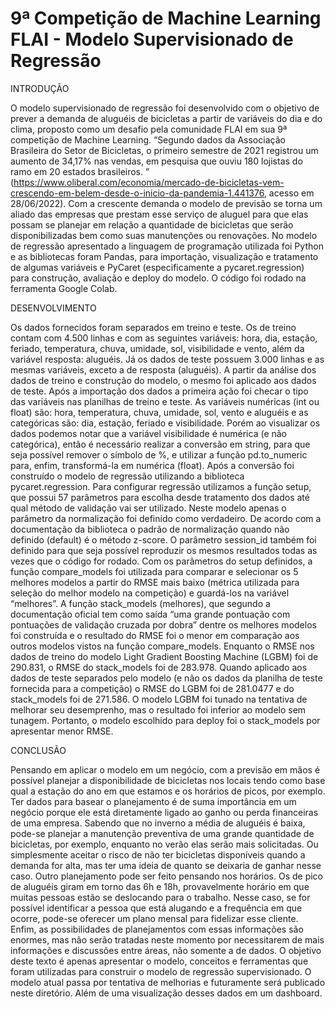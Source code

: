 # 9ª Competição de Machine Learning FLAI - Modelo Supervisionado de Regressão 

INTRODUÇÃO

O modelo supervisionado de regressão foi desenvolvido com o objetivo de prever a demanda de aluguéis de bicicletas a partir de variáveis do dia e do clima, proposto como um desafio pela comunidade FLAI em sua 9ª competição de Machine Learning.
“Segundo dados da Associação Brasileira do Setor de Bicicletas, o primeiro semestre de 2021 registrou um aumento de 34,17% nas vendas, em pesquisa que ouviu 180 lojistas do ramo em 20 estados brasileiros. ” (https://www.oliberal.com/economia/mercado-de-bicicletas-vem-crescendo-em-belem-desde-o-inicio-da-pandemia-1.441376, acesso em 28/06/2022).
Com a crescente demanda o modelo de previsão se torna um aliado das empresas que prestam esse serviço de aluguel para que elas possam se planejar em relação a quantidade de bicicletas que serão disponibilizadas bem como suas manutenções ou renovações.
No modelo de regressão apresentado a linguagem de programação utilizada foi Python e as bibliotecas foram Pandas, para importação, visualização e tratamento de algumas variáveis e PyCaret (especificamente a pycaret.regression) para construção, avaliação e deploy do modelo. O código foi rodado na ferramenta Google Colab.


DESENVOLVIMENTO

Os dados fornecidos foram separados em treino e teste. Os de treino contam com 4.500 linhas e com as seguintes variáveis: hora, dia, estação, feriado, temperatura, chuva, umidade, sol, visibilidade e vento, além da variável resposta: aluguéis. Já os dados de teste possuem 3.000 linhas e as mesmas variáveis, exceto a de resposta (aluguéis).
A partir da análise dos dados de treino e construção do modelo, o mesmo foi aplicado aos dados de teste.
Após a importação dos dados a primeira ação foi checar o tipo das variáveis nas planilhas de treino e teste. As variáveis numéricas (int ou float) são: hora, temperatura, chuva, umidade, sol, vento e aluguéis e as categóricas são: dia, estação, feriado e visibilidade. 
Porém ao visualizar os dados podemos notar que a variável visibilidade é numérica (e não categórica), então é necessário realizar a conversão em string, para que seja possível remover o símbolo de %, e utilizar a função pd.to_numeric para, enfim, transformá-la em numérica (float). 
Após a conversão foi construído o modelo de regressão utilizando a biblioteca pycaret.regression. 
Para configurar regressão utilizamos a função setup, que possui 57 parâmetros para escolha desde tratamento dos dados até qual método de validação vai ser utilizado.
Neste modelo apenas o parâmetro da normalização foi definido como verdadeiro. De acordo com a documentação da biblioteca o padrão de normalização quando não definido (default) é o método z-score. O parâmetro session_id também foi definido para que seja possível reproduzir os mesmos resultados todas as vezes que o código for rodado.
Com os parâmetros do setup definidos, a função compare_models foi utilizada para comparar e selecionar os 5 melhores modelos a partir do RMSE mais baixo (métrica utilizada para seleção do melhor modelo na competição) e guardá-los na variável “melhores”.
A função stack_models (melhores), que segundo a documentação oficial tem como saída “uma grande pontuação com pontuações de validação cruzada por dobra” dentre os melhores modelos foi construída e o resultado do RMSE foi o menor em comparação aos outros modelos vistos na função compare_models. Enquanto o RMSE nos dados de treino do modelo Light Gradient Boosting Machine (LGBM) foi de 290.831, o RMSE do stack_models foi de 283.978.
Quando aplicado aos dados de teste separados pelo modelo (e não os dados da planilha de teste fornecida para a competição) o RMSE do LGBM foi de 281.0477 e do stack_models foi de 271.586.
O modelo LGBM foi tunado na tentativa de melhorar seu desemprenho, mas o resultado foi inferior ao modelo sem tunagem.
Portanto, o modelo escolhido para deploy foi o stack_models por apresentar menor RMSE.


CONCLUSÃO

Pensando em aplicar o modelo em um negócio, com a previsão em mãos é possível planejar a disponibilidade de bicicletas nos locais tendo como base qual a estação do ano em que estamos e os horários de picos, por exemplo.
Ter dados para basear o planejamento é de suma importância em um negócio porque ele está diretamente ligado ao ganho ou perda financeiras de uma empresa. 
Sabendo que no inverno a média de aluguéis é baixa, pode-se planejar a manutenção preventiva de uma grande quantidade de bicicletas, por exemplo, enquanto no verão elas serão mais solicitadas. Ou simplesmente aceitar o risco de não ter bicicletas disponíveis quando a demanda for alta, mas ter uma ideia de quanto se deixaria de ganhar nesse caso. 
Outro planejamento pode ser feito pensando nos horários. Os de pico de aluguéis giram em torno das 6h e 18h, provavelmente horário em que muitas pessoas estão se deslocando para o trabalho. Nesse caso, se for possível identificar a pessoa que está alugando e a frequência em que ocorre, pode-se oferecer um plano mensal para fidelizar esse cliente.
Enfim, as possibilidades de planejamentos com essas informações são enormes, mas não serão tratadas neste momento por necessitarem de mais informações e discussões entre áreas, não somente a de dados. O objetivo deste texto é apenas apresentar o modelo, conceitos e ferramentas que foram utilizadas para construir o modelo de regressão supervisionado.
O modelo atual passa por tentativa de melhorias e futuramente será publicado neste diretório. Além de uma visualização desses dados em um dashboard.
